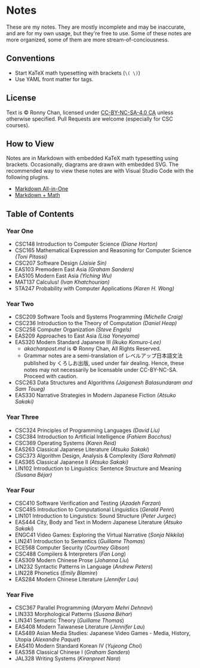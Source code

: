 # Notes

These are my notes. They are mostly incomplete and may be inaccurate, and are for my own usage, but they're free to use. Some of these notes are more organized, some of them are more stream-of-conciousness.

## Conventions

- Start KaTeX math typesetting with brackets (`\( \)`)
- Use YAML front matter for tags.

## License
Text is &copy; Ronny Chan, licensed under [CC-BY-NC-SA-4.0 CA](https://creativecommons.org/licenses/by-nc-sa/4.0/) unless otherwise specified. Pull Requests are welcome (especially for CSC courses).

## How to View

Notes are in Markdown with embedded KaTeX math typesetting using brackets. Occasionally, diagrams are drawn with embedded SVG. The recommended way to view these notes are with Visual Studio Code with the following plugins.

* [Markdown All-in-One](https://marketplace.visualstudio.com/items?itemName=yzhang.markdown-all-in-one) 
* [Markdown + Math](https://marketplace.visualstudio.com/items?itemName=goessner.mdmath)

## Table of Contents

### Year One 

* CSC148 Introduction to Computer Science *(Diane Horton)*
* CSC165 Mathematical Expression and Reasoning for Computer Science *(Toni Pitassi)*
* CSC207 Software Design *(Jaisie Sin)*
* EAS103 Premodern East Asia *(Graham Sanders)*
* EAS105 Modern East Asia *(Yiching Wu)*
* MAT137 Calculus! *(Ivan Khatchourian)*
* STA247 Probability with Computer Applications *(Karen H. Wong)*

### Year Two
* CSC209 Software Tools and Systems Programming *(Michelle Craig)*
* CSC236 Introduction to the Theory of Computation *(Daniel Heap)*
* CSC258 Computer Organization *(Steve Engels)*
* EAS209 Approaches to East Asia *(Lisa Yoneyama)*
* EAS320 Modern Standard Japanese III *(Ikuko Komuro-Lee)*
  * *akachanpost.md* is &copy; Ronny Chan, All Rights Reserved.
  * Grammar notes are a semi-translation of レベルアップ日本語文法 published by くろしお出版, used under fair dealing. Hence, these notes may not necessarily be licensable under CC-BY-NC-SA. Proceed with caution. 
* CSC263 Data Structures and Algorithms *(Jaiganesh Balasundaram and Sam Toueg)*
* EAS330 Narrative Strategies in Modern Japanese Fiction *(Atsuko Sakaki)*

### Year Three
* CSC324 Principles of Programming Languages *(David Liu)*
* CSC384 Introduction to Artificial Intelligence *(Fahiem Bacchus)*
* CSC369 Operating Systems *(Karen Reid)*
* EAS263 Classical Japanese Literature *(Atsuko Sakaki*)
* CSC373 Algorithm Design, Analysis & Complexity *(Sara Rahmati)*
* EAS365 Classical Japanese II *(Atsuko Sakaki)*
* LIN102 Introduction to Linguistics: Sentence Structure and Meaning *(Susana Béjar)*

### Year Four
* CSC410 Software Verification and Testing (*Azadeh Farzan*)
* CSC485 Introduction to Computational Linguistics (*Gerald Penn*)
* LIN101 Introduction to Linguistics: Sound Structure (*Peter Jurgec*)
* EAS444 City, Body and Text in Modern Japanese Literature (*Atsuko Sakaki*)
* ENGC41 Video Games: Exploring the Virtual Narrative (*Sonja Nikkila*)
* LIN241 Introduction to Semantics (*Guillame Thomas*)
* ECE568 Computer Security (*Courtney Gibson*)
* CSC488 Compilers & Interpreters (*Fan Long*)
* EAS309 Modern Chinese Prose (*Johanna Liu*)
* LIN232 Syntactic Patterns in Language (*Andrew Peters*)
* LIN228 Phonetics (*Emily Blamire*)
* EAS284 Modern Chinese Literature (*Jennifer Lau*)

### Year Five
* CSC367 Parallel Programming (*Maryam Mehri Dehnavi*)
* LIN333 Morphological Patterns (*Susana Béhar*)
* LIN341 Semantic Theory (*Guillame Thomas*)
* EAS408 Modern Taiwanese Literature (*Jennifer Lau*)
* EAS489 Asian Media Studies: Japanese Video Games - Media, History, Utopia (*Alexandre Paquet*)
* EAS410 Modern Standard Korean IV (*Yujeong Choi*)
* EAS358 Classical Chinese I (*Graham Sanders*)
* JAL328 Writing Systems (*Kiranpreet Nara*)